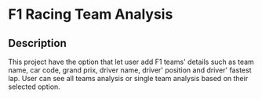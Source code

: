 # F1 Racing Team Analysis

## Description

This project have the option that let user add F1 teams' details such as team name, car code, grand prix, driver name, driver' position and driver' fastest lap. User can see all teams analysis or single team analysis based on their selected option.
